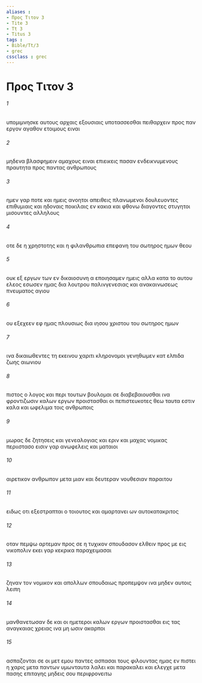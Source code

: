 ```yaml
---
aliases : 
- Προς Τιτον 3
- Tite 3
- Tt 3
- Titus 3
tags : 
- Bible/Tt/3
- grec
cssclass : grec
---
```


# Προς Τιτον 3

###### 1
υπομιμνησκε αυτους αρχαις εξουσιαις υποτασσεσθαι πειθαρχειν προς παν εργον αγαθον ετοιμους ειναι
###### 2
μηδενα βλασφημειν αμαχους ειναι επιεικεις πασαν ενδεικνυμενους πραυτητα προς παντας ανθρωπους
###### 3
ημεν γαρ ποτε και ημεις ανοητοι απειθεις πλανωμενοι δουλευοντες επιθυμιαις και ηδοναις ποικιλαις εν κακια και φθονω διαγοντες στυγητοι μισουντες αλληλους
###### 4
οτε δε η χρηστοτης και η φιλανθρωπια επεφανη του σωτηρος ημων θεου
###### 5
ουκ εξ εργων των εν δικαιοσυνη α εποιησαμεν ημεις αλλα κατα το αυτου ελεος εσωσεν ημας δια λουτρου παλινγενεσιας και ανακαινωσεως πνευματος αγιου
###### 6
ου εξεχεεν εφ ημας πλουσιως δια ιησου χριστου του σωτηρος ημων
###### 7
ινα δικαιωθεντες τη εκεινου χαριτι κληρονομοι γενηθωμεν κατ ελπιδα ζωης αιωνιου
###### 8
πιστος ο λογος και περι τουτων βουλομαι σε διαβεβαιουσθαι ινα φροντιζωσιν καλων εργων προιστασθαι οι πεπιστευκοτες θεω ταυτα εστιν καλα και ωφελιμα τοις ανθρωποις
###### 9
μωρας δε ζητησεις και γενεαλογιας και εριν και μαχας νομικας περιιστασο εισιν γαρ ανωφελεις και ματαιοι
###### 10
αιρετικον ανθρωπον μετα μιαν και δευτεραν νουθεσιαν παραιτου
###### 11
ειδως οτι εξεστραπται ο τοιουτος και αμαρτανει ων αυτοκατακριτος
###### 12
οταν πεμψω αρτεμαν προς σε η τυχικον σπουδασον ελθειν προς με εις νικοπολιν εκει γαρ κεκρικα παραχειμασαι
###### 13
ζηναν τον νομικον και απολλων σπουδαιως προπεμψον ινα μηδεν αυτοις λειπη
###### 14
μανθανετωσαν δε και οι ημετεροι καλων εργων προιστασθαι εις τας αναγκαιας χρειας ινα μη ωσιν ακαρποι
###### 15
ασπαζονται σε οι μετ εμου παντες ασπασαι τους φιλουντας ημας εν πιστει η χαρις μετα παντων υμωνταυτα λαλει και παρακαλει και ελεγχε μετα πασης επιταγης μηδεις σου περιφρονειτω
